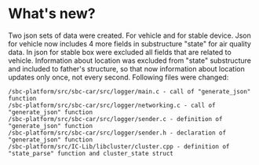 # What's new?

Two json sets of data were created. For vehicle and for stable device. 
Json for vehicle now includes 4 more fields in substructure "state" for air quality data.
In json for stable box were excluded all fields that are related to vehicle. Information about location was excluded from "state" substructure and included to father's structure, so that now information about location updates only once, not every second. 
Following files were changed:
```
/sbc-platform/src/sbc-car/src/logger/main.c - call of "generate_json" function
/sbc-platform/src/sbc-car/src/logger/networking.c - call of "generate_json" function
/sbc-platform/src/sbc-car/src/logger/sender.c - definition of "generate_json" function
/sbc-platform/src/sbc-car/src/logger/sender.h - declaration of "generate_json" function
/sbc-platform/src/IC-Lib/libcluster/cluster.cpp - definition of "state_parse" function and cluster_state struct
```


